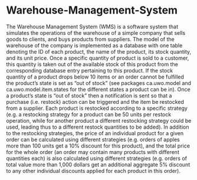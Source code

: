 # Warehouse-Management-System
The Warehouse Management System (WMS) is a software system that simulates the operations of the warehouse of a simple company that sells goods to clients, and buys products from suppliers. The model of the warehouse of the company is implemented as a database with one table denoting the ID of each product, the name of the product, its stock quantity, and its unit price. Once a specific quantity of product is sold to a customer, this quantity is taken out of the available stock of this product from the corresponding database entry pertaining to this product. If the stock quantity of a product drops below 10 items or an order cannot be fulfilled the product’s state is set as “out of stock” (see packages ca.uwo.model  and ca.uwo.model.item.states for the different states a product can be in). Once a product’s state is “out of stock” then a notification is sent so that a purchase (i.e. restock) action can be triggered and the item be restocked from a supplier. Each product is restocked according to a specific strategy (e.g. a restocking strategy for a product can be 50 units per restock operation, while for another product a different restocking strategy could be used, leading thus to a different restock quantities to be added). In addition to the restocking strategies, the price of an individual product for a given order can be calculated using different strategies (e.g. orders of apples more than 100 units get a 10% discount for this product), and the total price for the whole order (an order may contain many products with different quantities each) is also calculated using different strategies (e.g. orders of total value more than 1,000 dollars get an additional aggregate 5% discount to any other individual discounts applied for each product in this order). 
